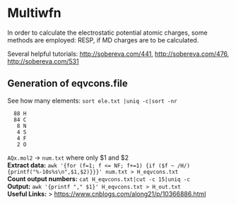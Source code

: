 # Multiwfn


In order to calculate the electrostatic potential atomic charges, some methods are employed: RESP, if MD charges are to be calculated.

Several helpful tutorials: http://sobereva.com/441, http://sobereva.com/476, http://sobereva.com/531

## Generation of eqvcons.file
See how many elements: `sort ele.txt |uniq -c|sort -nr`
```
  88 H
  84 C 
   8 N 
   4 S 
   4 F 
   2 O 
 ```
`AQx.mol2` -> `num.txt` where only $1 and $2  
**Extract data:**
`awk '{for (f=1; f <= NF; f+=1) {if ($f ~ /H/) {printf("%-10s%s\n",$1,$2)}}}' num.txt > H_eqvcons.txt `  
**Count output numbers:**
`cat H_eqvcons.txt|cut -c 15|uniq -c`  
**Output:**
`awk '{printf "," $1}' H_eqvcons.txt > H_out.txt`  
**Useful Links:** > https://www.cnblogs.com/along21/p/10366886.html
